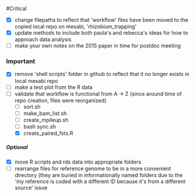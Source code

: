 #Critical
- [x] change filepaths to reflect that 'workflow' files have been moved to the copied local repo on mesabi, 'rhizobium_trapping'
- [x] update methods to include both paula's and rebecca's ideas for how to approach data analysis 
- [ ] make your own notes on the 2015 paper in time for postdoc meeting
### Important
- [x] remove 'shell scripts' folder in github to reflect that it no longer exists in local mesabi repo
- [ ] make a test plot from the R data 
- [ ] validate that workflow is functional from A -> Z (since around time of repo creation, files were reorganized)
  - [ ] sort.sh
  - [ ] make_bam_list.sh
  - [ ] create_mpileup.sh
  - [ ] bash sync.sh
  - [x] create_paired_fsts.R

##### Optional
- [x] move R scripts and rds data into appropriate folders
- [ ] rearrange files for reference genome to be in a more convenient directory (they are buried in informationally named folders due to the 'my reference is coded with a different ID because it's from a different source' issue
